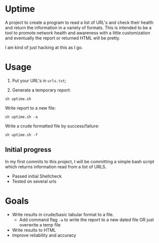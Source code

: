 # Uptime

A project to create a program to read a list of URL's and check their health and return the information in a variety of formats. This is intended to be a tool to promote network health and awareness with a little customization and eventually the report or returned HTML will be pretty.

I am kind of just hacking at this as I go.

# Usage


1. Put your URL's in `urls.txt`;


2. Generate a temporary report:

`sh uptime.sh`

Write report to a new file:

`sh uptime.sh -a`

Write a crude formatted file by success/failure:

`sh uptime.sh -f`

## Initial progress

In my first commits to this project, I will be committing a simple bash script which returns information read from a list of URLS.

 * Passed initial Shellcheck
 * Tested on several urls

# Goals

* Write results in crude/basic tabular format to a file.
    *   Add command flag `-a` to write the report to a new dated file OR just overwrite a temp file
* Write results to HTML
* Improve reliability and accuracy
